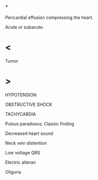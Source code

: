# .

Pericardial effusion compressing the heart.

Acute or subacute.

# <

Tumor

# >

HYPOTENSION

OBSTRUCTIVE SHOCK

TACHYCARDIA

Pulsus paradoxus; Classic finding

Decreased heart sound

Neck vein distention

Low voltage QRS

Electric alteran

Oliguria
